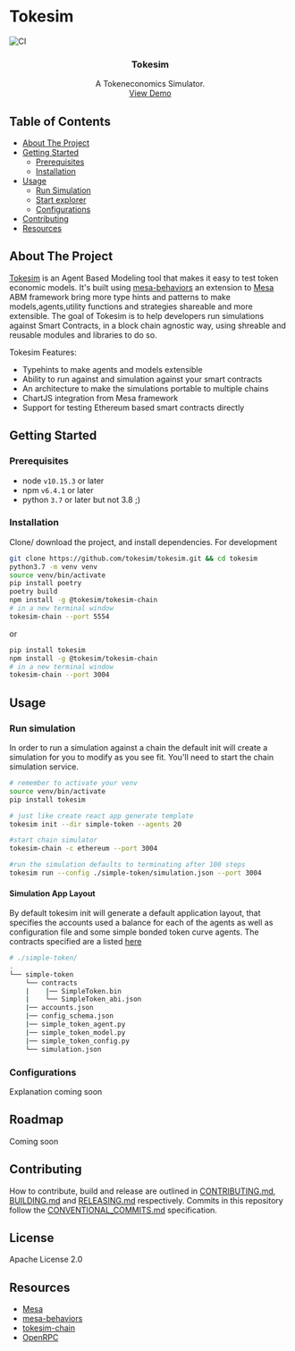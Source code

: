 # Tokesim 
![CI](https://github.com/tokesim/tokesim/workflows/CI/badge.svg)
<center>
  <h3 align="center">Tokesim</h3>

  <p align="center">
    A Tokeneconomics Simulator.
    <br />
    <a href="https://youtu.be/P0yYu6v5H_Q">View Demo</a>
  </p>
</center>

<!-- table of contents -->
## Table of Contents
  - [About The Project](#about-the-project)
  - [Getting Started](#getting-started)
      - [Prerequisites](#prerequisites)
      - [Installation](#installation)
- [Usage](#usage)
  - [Run Simulation](#run-simulation)
  - [Start explorer](#start-the-explorer)
  - [Configurations](#configurations)
- [Contributing](#contributing)
- [Resources](#resources)

<!-- about the project -->
## About The Project

[Tokesim](https://tokesim.org) is an Agent Based Modeling tool that makes it easy to test token economic models. It's built using [mesa-behaviors](https://github.com/mesa_behaviors) an extension to [Mesa](https://github.com/mesaproject/mesa) ABM framework bring more type hints and patterns to make models,agents,utility functions and strategies shareable and more extensible.  The goal of Tokesim is to help developers run simulations against Smart Contracts, in a block chain agnostic way, using shreable and reusable modules and libraries to do so. 

Tokesim Features:
- Typehints to make agents and models extensible 
- Ability to run against and simulation against your smart contracts
- An architecture to make the simulations portable to multiple chains
- ChartJS integration from Mesa framework
- Support for testing Ethereum based smart contracts directly


<!-- getting started with the project -->
## Getting Started
### Prerequisites
- node `v10.15.3` or later
- npm `v6.4.1` or later
- python `3.7` or later but not 3.8 ;) 

### Installation
Clone/ download the project, and install dependencies. For development
```bash
git clone https://github.com/tokesim/tokesim.git && cd tokesim 
python3.7 -m venv venv
source venv/bin/activate
pip install poetry
poetry build
npm install -g @tokesim/tokesim-chain
# in a new terminal window
tokesim-chain --port 5554
```
or 
```bash
pip install tokesim
npm install -g @tokesim/tokesim-chain
# in a new terminal window
tokesim-chain --port 3004
```


<!-- example usage, screen shots, demos -->
## Usage
### Run simulation 
In order to run a simulation against a chain the default init will create a simulation for you to modify as you see fit. You'll need to start the chain simulation service.
```bash
# remember to activate your venv
source venv/bin/activate
pip install tokesim

# just like create react app generate template
tokesim init --dir simple-token --agents 20

#start chain simulator
tokesim-chain -c ethereum --port 3004

#run the simulation defaults to terminating after 100 steps
tokesim run --config ./simple-token/simulation.json --port 3004
```

#### Simulation App Layout 

By default tokesim init will generate a default application layout, that specifies the accounts used a balance for each of the agents as well as configuration file and some simple bonded token curve agents. The contracts specified are a listed [here](https://github.com/tokesim/example-smart-contracts)

```bash
# ./simple-token/
.
└── simple-token    
    └── contracts 
    |    |── SimpleToken.bin
    |    └── SimpleToken_abi.json
    |── accounts.json    
    |── config_schema.json       
    |── simple_token_agent.py
    |── simple_token_model.py
    |── simple_token_config.py
    └── simulation.json
```

### Configurations
Explanation coming soon
<!-- template just leave alone  -->
## Roadmap
Coming soon

<!-- template just leave alone  -->
## Contributing
How to contribute, build and release are outlined in [CONTRIBUTING.md](CONTRIBUTING.md), [BUILDING.md](BUILDING.md) and [RELEASING.md](RELEASING.md) respectively. Commits in this repository follow the [CONVENTIONAL_COMMITS.md](CONVENTIONAL_COMMITS.md) specification.

## License
Apache License 2.0

<!-- references and additional resources  -->
## Resources
- [Mesa](https://github.com/mesaproject/mesa)
- [mesa-behaviors](https://github.com/tokesim/mesa_behaviors)
- [tokesim-chain](https://github.com/tokesim/tokesim-chain)
- [OpenRPC](https://open-rpc.org)
